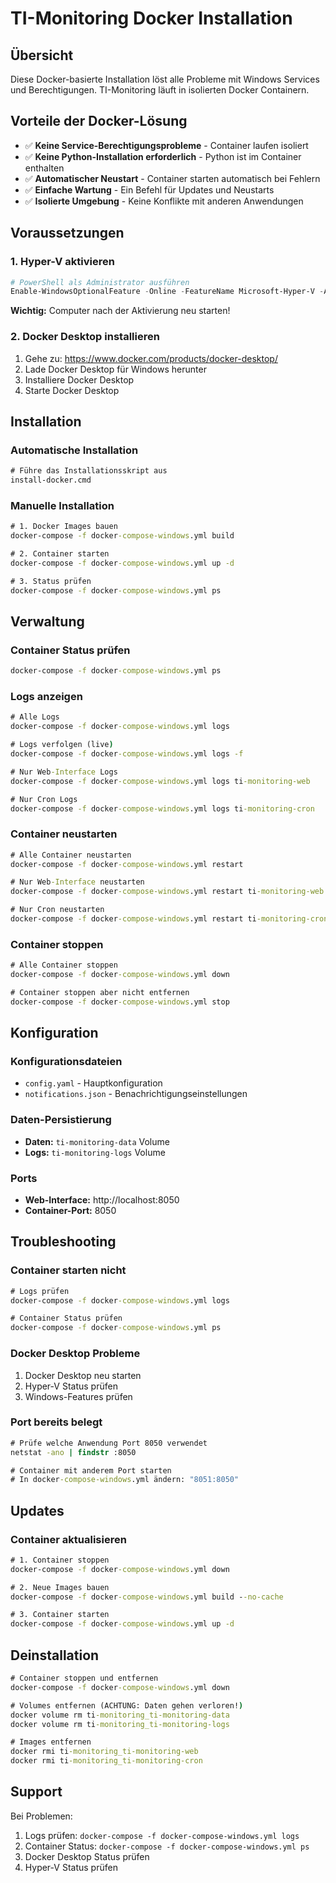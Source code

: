 # TI-Monitoring Docker Installation

## Übersicht

Diese Docker-basierte Installation löst alle Probleme mit Windows Services und Berechtigungen. TI-Monitoring läuft in isolierten Docker Containern.

## Vorteile der Docker-Lösung

- ✅ **Keine Service-Berechtigungsprobleme** - Container laufen isoliert
- ✅ **Keine Python-Installation erforderlich** - Python ist im Container enthalten
- ✅ **Automatischer Neustart** - Container starten automatisch bei Fehlern
- ✅ **Einfache Wartung** - Ein Befehl für Updates und Neustarts
- ✅ **Isolierte Umgebung** - Keine Konflikte mit anderen Anwendungen

## Voraussetzungen

### 1. Hyper-V aktivieren

```powershell
# PowerShell als Administrator ausführen
Enable-WindowsOptionalFeature -Online -FeatureName Microsoft-Hyper-V -All
```

**Wichtig:** Computer nach der Aktivierung neu starten!

### 2. Docker Desktop installieren

1. Gehe zu: https://www.docker.com/products/docker-desktop/
2. Lade Docker Desktop für Windows herunter
3. Installiere Docker Desktop
4. Starte Docker Desktop

## Installation

### Automatische Installation

```cmd
# Führe das Installationsskript aus
install-docker.cmd
```

### Manuelle Installation

```cmd
# 1. Docker Images bauen
docker-compose -f docker-compose-windows.yml build

# 2. Container starten
docker-compose -f docker-compose-windows.yml up -d

# 3. Status prüfen
docker-compose -f docker-compose-windows.yml ps
```

## Verwaltung

### Container Status prüfen

```cmd
docker-compose -f docker-compose-windows.yml ps
```

### Logs anzeigen

```cmd
# Alle Logs
docker-compose -f docker-compose-windows.yml logs

# Logs verfolgen (live)
docker-compose -f docker-compose-windows.yml logs -f

# Nur Web-Interface Logs
docker-compose -f docker-compose-windows.yml logs ti-monitoring-web

# Nur Cron Logs
docker-compose -f docker-compose-windows.yml logs ti-monitoring-cron
```

### Container neustarten

```cmd
# Alle Container neustarten
docker-compose -f docker-compose-windows.yml restart

# Nur Web-Interface neustarten
docker-compose -f docker-compose-windows.yml restart ti-monitoring-web

# Nur Cron neustarten
docker-compose -f docker-compose-windows.yml restart ti-monitoring-cron
```

### Container stoppen

```cmd
# Alle Container stoppen
docker-compose -f docker-compose-windows.yml down

# Container stoppen aber nicht entfernen
docker-compose -f docker-compose-windows.yml stop
```

## Konfiguration

### Konfigurationsdateien

- `config.yaml` - Hauptkonfiguration
- `notifications.json` - Benachrichtigungseinstellungen

### Daten-Persistierung

- **Daten:** `ti-monitoring-data` Volume
- **Logs:** `ti-monitoring-logs` Volume

### Ports

- **Web-Interface:** http://localhost:8050
- **Container-Port:** 8050

## Troubleshooting

### Container starten nicht

```cmd
# Logs prüfen
docker-compose -f docker-compose-windows.yml logs

# Container Status prüfen
docker-compose -f docker-compose-windows.yml ps
```

### Docker Desktop Probleme

1. Docker Desktop neu starten
2. Hyper-V Status prüfen
3. Windows-Features prüfen

### Port bereits belegt

```cmd
# Prüfe welche Anwendung Port 8050 verwendet
netstat -ano | findstr :8050

# Container mit anderem Port starten
# In docker-compose-windows.yml ändern: "8051:8050"
```

## Updates

### Container aktualisieren

```cmd
# 1. Container stoppen
docker-compose -f docker-compose-windows.yml down

# 2. Neue Images bauen
docker-compose -f docker-compose-windows.yml build --no-cache

# 3. Container starten
docker-compose -f docker-compose-windows.yml up -d
```

## Deinstallation

```cmd
# Container stoppen und entfernen
docker-compose -f docker-compose-windows.yml down

# Volumes entfernen (ACHTUNG: Daten gehen verloren!)
docker volume rm ti-monitoring_ti-monitoring-data
docker volume rm ti-monitoring_ti-monitoring-logs

# Images entfernen
docker rmi ti-monitoring_ti-monitoring-web
docker rmi ti-monitoring_ti-monitoring-cron
```

## Support

Bei Problemen:

1. Logs prüfen: `docker-compose -f docker-compose-windows.yml logs`
2. Container Status: `docker-compose -f docker-compose-windows.yml ps`
3. Docker Desktop Status prüfen
4. Hyper-V Status prüfen
